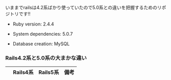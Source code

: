 いままでrailsは4.2系ばかり使っていたので5.0系との違いを把握するためのリポジトリです:bangbang:

* Ruby version: 2.4.4

* System dependencies: 5.0.7

* Database creation: MySQL

### Rails4.2系と5.0系の大まかな違い

||Rails4系|Rails5系|備考|
|:--|:--:|:--:|:--|
